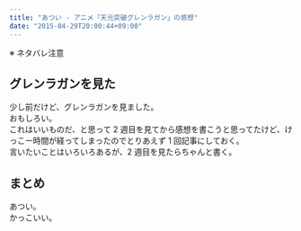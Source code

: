 ```yaml
---
title: "あつい - アニメ「天元突破グレンラガン」の感想"
date: "2015-04-29T20:00:44+09:00"
---
```


※ ネタバレ注意

## グレンラガンを見た

少し前だけど、グレンラガンを見ました。  
おもしろい。  
これはいいものだ、と思って 2 週目を見てから感想を書こうと思ってたけど、けっこー時間が経ってしまったのでとりあえず 1 回記事にしておく。  
言いたいことはいろいろあるが、2 週目を見たらちゃんと書く。

## まとめ

あつい。  
かっこいい。
